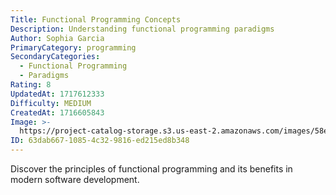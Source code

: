 ```yaml
---
Title: Functional Programming Concepts
Description: Understanding functional programming paradigms
Author: Sophia Garcia
PrimaryCategory: programming
SecondaryCategories:
  - Functional Programming
  - Paradigms
Rating: 8
UpdatedAt: 1717612333
Difficulty: MEDIUM
CreatedAt: 1716605843
Image: >-
  https://project-catalog-storage.s3.us-east-2.amazonaws.com/images/58ea88b5-3036-4e5c-98b7-72f23c02a010.png
ID: 63dab667-1085-4c32-9816-ed215ed8b348
---
```

Discover the principles of functional programming and its benefits in modern software development.
